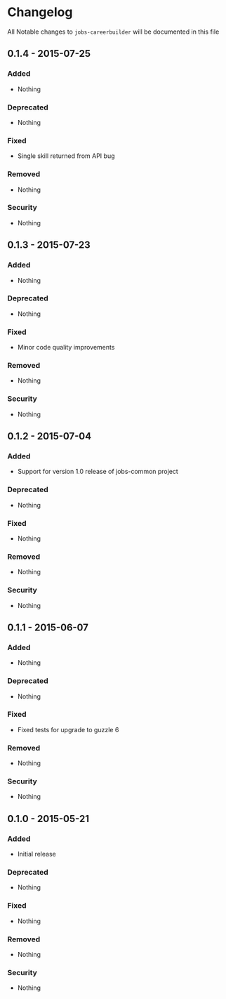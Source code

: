 # Changelog
All Notable changes to `jobs-careerbuilder` will be documented in this file

## 0.1.4 - 2015-07-25

### Added
- Nothing

### Deprecated
- Nothing

### Fixed
- Single skill returned from API bug

### Removed
- Nothing

### Security
- Nothing

## 0.1.3 - 2015-07-23

### Added
- Nothing

### Deprecated
- Nothing

### Fixed
- Minor code quality improvements

### Removed
- Nothing

### Security
- Nothing

## 0.1.2 - 2015-07-04

### Added
- Support for version 1.0 release of jobs-common project

### Deprecated
- Nothing

### Fixed
- Nothing

### Removed
- Nothing

### Security
- Nothing

## 0.1.1 - 2015-06-07

### Added
- Nothing

### Deprecated
- Nothing

### Fixed
- Fixed tests for upgrade to guzzle 6

### Removed
- Nothing

### Security
- Nothing

## 0.1.0 - 2015-05-21

### Added
- Initial release

### Deprecated
- Nothing

### Fixed
- Nothing

### Removed
- Nothing

### Security
- Nothing
